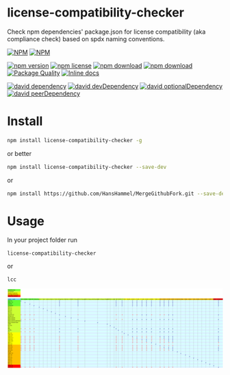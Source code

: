 # license-compatibility-checker
Check npm dependencies' package.json for license compatibility (aka compliance check) based on spdx naming conventions.

[![NPM](https://nodei.co/npm/license-compatibility-checker.png?downloads=true&downloadRank=true&stars=true)](https://nodei.co/npm/license-compatibility-checker/) 
[![NPM](https://nodei.co/npm-dl/license-compatibility-checker.png?months=9&height=3)](https://nodei.co/npm/license-compatibility-checker/)

[![npm version](https://img.shields.io/npm/v/license-compatibility-checker.svg)](https://www.npmjs.com/package/license-compatibility-checker)
[![npm license](https://img.shields.io/npm/l/license-compatibility-checker.svg)](https://www.npmjs.com/package/license-compatibility-checker)
[![npm download](https://img.shields.io/npm/dm/license-compatibility-checker.svg)](https://www.npmjs.com/package/license-compatibility-checker)
[![npm download](https://img.shields.io/npm/dt/license-compatibility-checker.svg)](https://www.npmjs.com/package/license-compatibility-checker)
[![Package Quality](http://npm.packagequality.com/shield/license-compatibility-checker.svg)](http://packagequality.com/#?package=license-compatibility-checker)
[![Inline docs](http://inch-ci.org/github/HansHammel/license-compatibility-checker.svg?branch=master)](http://inch-ci.org/github/HansHammel/license-compatibility-checker)

[![david dependency](https://img.shields.io/david/HansHammel/license-compatibility-checker.svg)](https://david-dm.org/HansHammel/license-compatibility-checker)
[![david devDependency](https://img.shields.io/david/dev/HansHammel/license-compatibility-checker.svg)](https://david-dm.org/HansHammel/license-compatibility-checker)
[![david optionalDependency](https://img.shields.io/david/optional/HansHammel/license-compatibility-checker.svg)](https://david-dm.org/HansHammel/license-compatibility-checker)
[![david peerDependency](https://img.shields.io/david/peer/HansHammel/license-compatibility-checker.svg)](https://david-dm.org/HansHammel/license-compatibility-checker)

# Install

```sh
npm install license-compatibility-checker -g
```

or better

```sh
npm install license-compatibility-checker --save-dev
```

or

```sh
npm install https://github.com/HansHammel/MergeGithubFork.git --save-dev
```

# Usage

In your project folder run

	license-compatibility-checker
	
or

	lcc

[![Licences](licences.svg)](licences.svg)